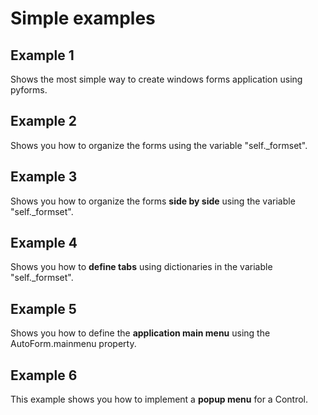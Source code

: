# Simple examples

## Example 1

Shows the most simple way to create windows forms application using pyforms.

## Example 2

Shows you how to organize the forms using the variable "self._formset".

## Example 3

Shows you how to organize the forms **side by side** using the variable "self._formset".

## Example 4

Shows you how to **define tabs** using dictionaries in the variable "self._formset".

## Example 5

Shows you how to define the **application main menu** using the AutoForm.mainmenu property.

## Example 6

This example shows you how to implement a **popup menu** for a Control.